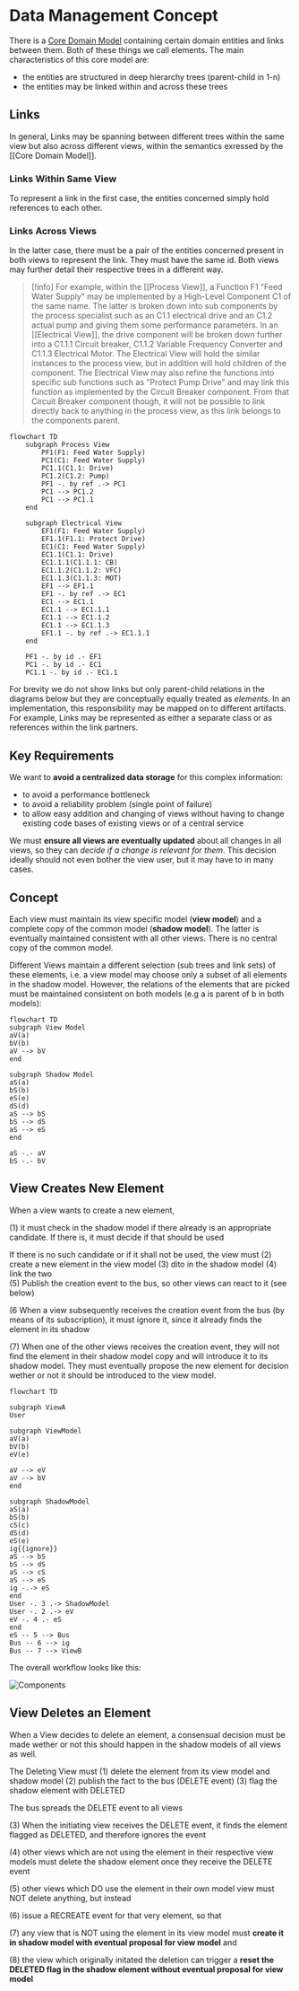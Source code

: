 # Data Management Concept  

There is a [Core Domain Model](../core-domain-model/Core%20Domain%20Model.md) containing certain domain entities and links between them. Both of these things we call elements. The main characteristics of this core model are:
* the entities are structured in deep hierarchy trees (parent-child in 1-n)
* the entities may be linked within and across these trees 

## Links
In general, Links may be spanning between different trees within the same view but also across different views, within the semantics exressed by the [[Core Domain Model]].  

### Links Within Same View
To represent a link in the first case, the entities concerned simply hold references to each other.

### Links Across Views
In the latter case, there must be a pair of the entities concerned present in both views to represent the link. They must have the same id. Both views may further detail their respective trees in a different way. 

>[!info] For example, 
>within the [[Process View]], a Function F1 "Feed Water Supply" may be implemented by a High-Level Component C1 of the same name. The latter is broken down into sub components by the process specialist such as an C1.1 electrical drive and an C1.2 actual pump and giving them some performance parameters.
In an [[Electrical View]], the drive component will be broken down further into a  C1.1.1 Circuit breaker, C1.1.2 Variable Frequency Converter and C1.1.3 Electrical Motor.
The Electrical View will hold the similar instances to the process view, but in addition will hold children of the component. The Electrical View may also refine the functions into specific sub functions such as "Protect Pump Drive" and may link this function as implemented by the Circuit Breaker component. From that Circuit Breaker component though, it will not be possible to  link directly back to anything in the process view, as this link belongs to the components parent. 
```mermaid
flowchart TD 
	subgraph Process View
		PF1(F1: Feed Water Supply)
		PC1(C1: Feed Water Supply)
		PC1.1(C1.1: Drive)
		PC1.2(C1.2: Pump)
		PF1 -. by ref .-> PC1
		PC1 --> PC1.2
		PC1 --> PC1.1
	end

	subgraph Electrical View
		EF1(F1: Feed Water Supply)
		EF1.1(F1.1: Protect Drive)
		EC1(C1: Feed Water Supply)
		EC1.1(C1.1: Drive)
		EC1.1.1(C1.1.1: CB)
		EC1.1.2(C1.1.2: VFC)
		EC1.1.3(C1.1.3: MOT)
		EF1 --> EF1.1
		EF1 -. by ref .-> EC1
		EC1 --> EC1.1
		EC1.1 --> EC1.1.1
		EC1.1 --> EC1.1.2
		EC1.1 --> EC1.1.3
		EF1.1 -. by ref .-> EC1.1.1	
	end

	PF1 -. by id .- EF1
	PC1 -. by id .- EC1
	PC1.1 -. by id .- EC1.1
```

For brevity we do not show links but only parent-child relations in the diagrams below but they are conceptually equally treated as *elements*. In an implementation, this responsibility may be mapped on to different artifacts. For example, Links may be represented as either a separate class or as references within the link partners.  

## Key Requirements

We want to  **avoid a centralized data storage** for this complex information:
* to avoid a performance bottleneck
* to avoid a reliability problem (single point of failure)
* to allow easy addition and changing of views without having to change existing code bases of existing views or of a central service

We must **ensure all views are eventually updated** about all changes in all views, so they can *decide if a change is relevant for them*. This decision ideally should not even bother the view user, but it may have to in many cases.


## Concept

Each view must maintain its view specific model (**view model**) and a complete copy of the common model (**shadow model**). The latter is eventually maintained consistent with all other views. There is no central copy of the common model.

Different Views  maintain a different selection (sub trees and link sets) of these elements, i.e. a view model may choose only a subset of all elements in the shadow model. However, the relations of the elements that are picked must be maintained consistent on both models (e.g a is parent of b in both models):

```mermaid
flowchart TD
subgraph View Model
aV(a)
bV(b)
aV --> bV
end

subgraph Shadow Model
aS(a)
bS(b)
eS(e)
dS(d)
aS --> bS
bS --> dS
aS --> eS
end

aS -.- aV
bS -.- bV
```

## View Creates New Element

When a view wants to create a new element, 

(1) it must check in the shadow model if there already is an appropriate candidate.  If there is, it must decide if that should be used 

If there is no such candidate or if it shall not be used, the view must
(2) create a new element in the view model
(3) dito in the shadow model
(4) link the two	
(5) Publish the creation event to the bus, so other views can react to it (see below)

(6 When a view subsequently receives the creation event from the bus (by means of its subscription), it must ignore it, since it already finds the  element in its shadow

(7) When one of the other views receives the creation event, they will not find the element in their shadow model copy and will introduce it to its shadow model. They must eventually propose the new element for decision wether or not it should be introduced to the view model. 

```mermaid
flowchart TD
	
subgraph ViewA
User

subgraph ViewModel
aV(a)
bV(b)
eV(e)

aV --> eV
aV --> bV
end

subgraph ShadowModel
aS(a)
bS(b)
cS(c)
dS(d)
eS(e)
ig{{ignore}}
aS --> bS
bS --> dS
aS --> cS
aS --> eS
ig -.-> eS
end
User -. 3 .-> ShadowModel
User -. 2 .-> eV
eV -. 4 .- eS
end
eS -- 5 --> Bus
Bus -- 6 --> ig
Bus -- 7 --> ViewB
```

The overall workflow looks like this:  


![Components](http://www.plantuml.com/plantuml/proxy?cache=no&src=https://raw.githubusercontent.com/onouv/fscl/newgen/doc/fscl/data-management-concept/create-new-element.puml)  


## View Deletes an Element

When a View decides to delete an element, a consensual decision must be made wether or not this should happen in the shadow models of all views as well.

The Deleting View must 
(1) delete the element from its view model and shadow model
(2) publish the fact to the bus (DELETE event)
(3) flag the shadow element with DELETED 

The bus spreads the DELETE event to all views

(3) When the initiating view receives the DELETE event, it finds the element flagged as DELETED, and therefore ignores the event

(4) other views which are not using the element in their respective view models must delete the shadow element once they receive the DELETE event

(5) other views which DO use the element in their own model view must NOT delete anything, but instead 

(6) issue a RECREATE event for that very element, so that 

(7) any view that is NOT using the element in its view model must  **create it in shadow model with eventual proposal for view model**  and

(8) the view which originally initated the deletion can trigger a **reset the DELETED flag in the shadow element without eventual proposal for view model** 


